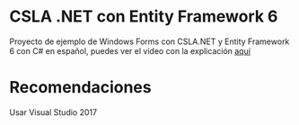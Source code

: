 # CSLA .NET con Entity Framework 6
Proyecto de ejemplo de Windows Forms con CSLA.NET y Entity Framework 6 con C# en español, puedes ver el video con la explicación [aquí](https://youtu.be/xlPmsBlScsY)


# Recomendaciones
Usar Visual Studio 2017
